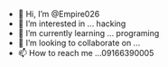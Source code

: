 - 👋 Hi, I’m @Empire026
- 👀 I’m interested in ... hacking 
- 🌱 I’m currently learning ... programing 
- 💞️ I’m looking to collaborate on ...
- 📫 How to reach me ...09166390005

<!---
Empire026/Empire026 is a ✨ special ✨ repository because its `README.md` (this file) appears on your GitHub profile.
You can click the Preview link to take a look at your changes.
--->
